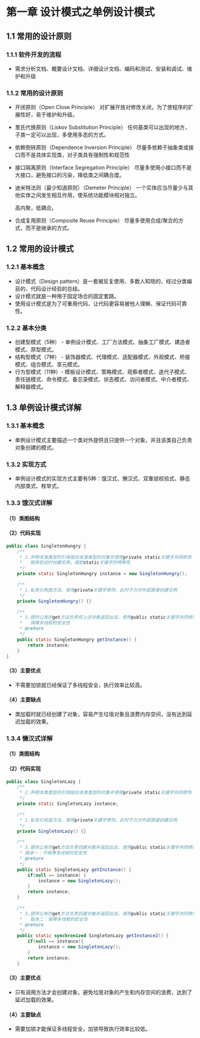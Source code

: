 # 第一章 设计模式之单例设计模式

## 1.1 常用的设计原则

### 1.1.1 软件开发的流程

* 需求分析文档、概要设计文档、详细设计文档、编码和测试、安装和调试、维护和升级

### 1.1.2 常用的设计原则

* 开闭原则（Open Close Principle）
  对扩展开放对修改关闭，为了使程序的扩展性好，易于维护和升级。

* 里氏代换原则（Liskov Substitution Principle）
  任何基类可以出现的地方，子类一定可以出现，多使用多态的方式。

* 依赖倒转原则（Dependence Inversion Principle）
  尽量多依赖于抽象类或接口而不是具体实现类，对子类具有强制性和规范性

* 接口隔离原则（Interface Segregation Principle）
  尽量多使用小接口而不是大接口，避免接口的污染，降低类之间耦合度。

* 迪米特法则（最少知道原则）（Demeter Principle）
  一个实体应当尽量少与其他实体之间发生相互作用，使系统功能模块相对独立。

  高内聚，低耦合。

* 合成复用原则（Composite Reuse Principle）
  尽量多使用合成/聚合的方式，而不是继承的方式。



## 1.2 常用的设计模式

### 1.2.1 基本概念

* 设计模式（Design pattern）是一套被反复使用、多数人知晓的、经过分类编目的、代码设计经验的总结。
* 设计模式就是一种用于固定场合的固定套路。
* 使用设计模式是为了可重用代码、让代码更容易被他人理解、保证代码可靠性。

### 1.2.2 基本分类

* 创建型模式（5种） - 单例设计模式、工厂方法模式、抽象工厂模式、建造者模式、原型模式。
* 结构型模式（7种） - 装饰器模式、代理模式、适配器模式、外观模式、桥接模式、组合模式、享元模式。
* 行为型模式（11种）- 模板设计模式、策略模式、观察者模式、迭代子模式、责任链模式、命令模式、备忘录模式、状态模式、访问者模式、中介者模式、解释器模式。



## 1.3 单例设计模式详解

### 1.3.1 基本概念

* 单例设计模式主要描述一个类对外提供且只提供一个对象，并且该类自己负责对象创建的模式。

### 1.3.2 实现方式

* 单例设计模式的实现方式主要有5种：饿汉式、懒汉式、双重锁校验式、静态内部类式、枚举式。

### 1.3.3 饿汉式详解

#### （1）类图结构

#### （2）代码实现

```java
public class SingletonHungry {
    /**
     * 2.声明本类类型的引用指向本类类型的对象并使用private static关键字共同修饰
     *   程序启动时创建实例，借助static关键字的特殊性
     */
    private static SingletonHungry instance = new SingletonHungry();

    /**
     * 1.私有化构造方法，使用private关键字修饰，此时不允许外部直接创建实例
     */
    private SingletonHungry() {}

    /**
     * 3.提供公有的get方法负责将上述对象返回出去，使用public static关键字共同修饰
     *   保障多线程的安全性
     * @return
     */
    public static SingletonHungry getInstance() {
        return instance;
    }
}
```

#### （3）主要优点

* 不需要加锁就已经保证了多线程安全，执行效率比较高。

#### （4）主要缺点

* 类加载时就已经创建了对象，容易产生垃圾对象且浪费内存空间，没有达到延迟加载的效果。

### 1.3.4 懒汉式详解

#### （1）类图结构

#### （2）代码实现

```java
public class SingletonLazy {
    /**
     * 2.声明本类类型的引用指向本类类型的对象并使用private static关键字共同修饰
     */
    private static SingletonLazy instance;

    /**
     * 1.私有化构造方法，使用private关键字修饰，此时不允许外部直接创建实例
     */
    private SingletonLazy() {}

    /**
     * 3.提供公有的get方法负责创建对象并返回出去，使用public static关键字共同修饰
     * 版本一：不保障多线程的安全性
     * @return
     */
    public static SingletonLazy getInstance() {
        if(null == instance) {
            instance = new SingletonLazy();
        }
        return instance;
    }

    /**
     * 3.提供公有的get方法负责创建对象并返回出去，使用public static关键字共同修饰
     *   版本二：保障多线程的安全性
     * @return
     */
    public static synchronized SingletonLazy getInstance2() {
        if(null == instance){
            instance = new SingletonLazy();
        }
        return instance;
    }
```

#### （3）主要优点

* 只有调用方法才会创建对象，避免垃圾对象的产生和内存空间的浪费，达到了延迟加载的效果。

#### （4）主要缺点

* 需要加锁才能保证多线程安全，加锁导致执行效率比较低。